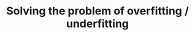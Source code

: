 ---
layout: post
is_post: on
post_url : "https://hackmd.io/@machine-learning/HkDMSRXLI"
title:  "Solving the problem of overfitting / underfitting"
keywords: ""
categories: [machine-learning]
tags: [Coursera, Notes, Overfitting, Underfitting, Regularization]
icon: fas fa-book
---